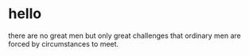 # hello

there are no great men but only great challenges that ordinary men are forced by circumstances to meet.
